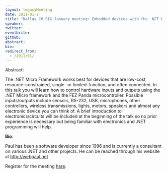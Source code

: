```yaml
---
layout: legacyMeeting
date: 2011-01-2
title: "Dallas C# SIG January meeting: Embedded devices with the .NET Micro Framework"
speaker:
twitter:
eventbrite:
github:
abstract:
bio:
redirect_from:
  - /2011/01/
---
```


<p>Abstract:</p>
<p>The .NET Micro Framework works best for devices that are low-cost, resource-constrained, single- or limited-function, and often connected. In this talk you will learn how to control hardware inputs and outputs using the .NET Micro framework and the FEZ Panda microcontroller. Possible inputs/outputs include sensors, RS-232, USB, microphones, other controllers, wireless transmissions, lights, motors, speakers and almost any electronic device you can think of. A brief introduction to electronics/circuits will be included at the beginning of the talk so no prior experience is necessary but being familiar with electronics and .NET programming will help.</p>
<p><strong>Bio</strong>:</p>
<p>Paul has been a software developer since 1996 and is currently a consultant on various .NET and other projects. He can be reached through his website at&nbsp;<a href="http://webpaul.net/" target="_blank">http://webpaul.net</a></p>
<p>Register for the meeting <a href="http://www.eventbrite.com/event/1107621927" target="_blank">here</a>.</p>

